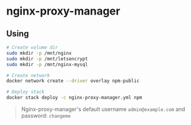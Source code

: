 # nginx-proxy-manager

## Using
```bash
# Create volume dir
sudo mkdir -p /mnt/nginx
sudo mkdir -p /mnt/letsencrypt
sudo mkdir -p /mnt/nginx-mysql

# Create network
docker network create --driver overlay npm-public

# Deploy stack
docker stack deploy -c nginx-proxy-manager.yml npm
```

> Nginx-proxy-manager's default username `admin@example.com` and password: `changeme`